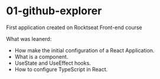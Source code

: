 # 01-github-explorer

First application created on Rocktseat Front-end course

What was leanerd:
- How make the initial configuration of a React Application.
- What is a component.
- UseState and UseEffect hooks.
- How to configure TypeScript in React.
